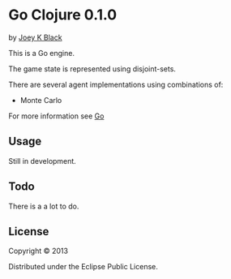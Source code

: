 # Go Clojure 0.1.0

by [Joey K Black](joey-black.appspot.com)

This is a Go engine.

The game state is represented using disjoint-sets.

There are several agent implementations using combinations of:
* Monte Carlo

For more information see [Go](https://drive.google.com/file/d/0B7YV8ipsgGKpb2pxUkVVa2FtUVU/edit?usp=sharing)

## Usage

Still in development.

## Todo

There is a a lot to do.

## License

Copyright © 2013

Distributed under the Eclipse Public License.


